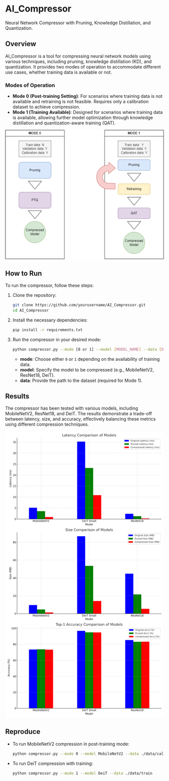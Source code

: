 # AI_Compressor

Neural Network Compressor with Pruning, Knowledge Distillation, and Quantization.

## Overview
AI_Compressor is a tool for compressing neural network models using various techniques, including pruning, knowledge distillation (KD), and quantization. It provides two modes of operation to accommodate different use cases, whether training data is available or not.

### Modes of Operation
- **Mode 0 (Post-training Setting)**: For scenarios where training data is not available and retraining is not feasible. Requires only a calibration dataset to achieve compression.
- **Mode 1 (Training Available)**: Designed for scenarios where training data is available, allowing further model optimization through knowledge distillation and quantization-aware training (QAT).

![Compression Modes](./Images/mode1.png "Mode Overview")

## How to Run
To run the compressor, follow these steps:

1. Clone the repository:
   ```sh
   git clone https://github.com/yourusername/AI_Compressor.git
   cd AI_Compressor
   ```

2. Install the necessary dependencies:
   ```sh
   pip install -r requirements.txt
   ```

3. Run the compressor in your desired mode:
   ```sh
   python compressor.py --mode [0 or 1] --model [MODEL_NAME] --data [DATA_PATH]
   ```
   - **mode**: Choose either `0` or `1` depending on the availability of training data.
   - **model**: Specify the model to be compressed (e.g., MobileNetV2, ResNet18, DeiT).
   - **data**: Provide the path to the dataset (required for Mode 1).

## Results
The compressor has been tested with various models, including MobileNetV2, ResNet18, and DeiT. The results demonstrate a trade-off between latency, size, and accuracy, effectively balancing these metrics using different compression techniques.

![Model Compression Results](./Images/resullt.png "Results Overview")

## Reproduce
- To run MobileNetV2 compression in post-training mode:
  ```sh
  python compressor.py --mode 0 --model MobileNetV2 --data ./data/calibration
  ```
- To run DeiT compression with training:
  ```sh
  python compressor.py --mode 1 --model DeiT --data ./data/train
  ```




